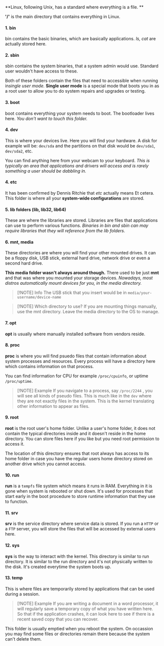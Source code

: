 **Linux, following Unix, has a standard where everything is a file. **

**'/'** is the main directory that contains everything in Linux. 

#### 1. bin
   bin contains the basic binaries, which are basically applications. *ls, cat* are actually stored here. 

#### 2. sbin
   sbin contains the system binaries, that a system admin would use. Standard user wouldn't have access to these.

  Both of these folders contain the files that need to accessible when running in*single user mode.* **Single user mode** is a special mode that boots you in as a root user to allow you to do system repairs and upgrades or testing.
 
#### 3. boot
   boot contains everything your system needs to boot. The bootloader lives here. *You don't want to touch this folder.*

#### 4. dev
   This is where your devices live. Here you will find your hardware. A disk for example will be: `dev/sda` and the partitions on that disk would be `dev/sda1`, `dev/sda2`, etc.
   
   You can find anything here from your webcam to your keyboard. *This is typically an area that applications and drivers will access and is rarely something a user should be dabbling in.*

#### 4. etc
   It has been confirmed by Dennis Ritchie that *etc* actually means Et cetera. This folder is where all your **system-wide configurations** are stored. 

#### 5. lib folders (lib, lib32, lib64)
   These are where the libraries are stored. Libraries are files that applications can use to perform various functions. *Binaries in bin and sbin can may require libraries that they will reference from the lib folders.* 

#### 6. mnt, media
   These directories are where you will find your other mounted drives. It can be a floppy disk, USB stick, external hard drive, network drive or even a second hard drive.
   
   **This media folder wasn't always around though.** There used to be just **mnt** and that was where you mounted your storage devices. *Nowadays, most distros automatically mount devices for you, in the media directory.* 
   

> [!NOTE] Info
> The USB stick that you insert would be in `media/your-username/device-name`


> [!NOTE] Which directory to use?
> If you are mounting things manually, use the mnt directory. Leave the media directory to the OS to manage.

   
#### 7. opt
**opt** is usually where manually installed software from vendors reside. 

#### 8. proc
**proc** is where you will find psuedo files that contain information about system processes and resources. Every process will have a directory here which contains information on that process. 

You can  find information for CPU for example `/proc/cpuinfo`, or uptime `/proc/uptime`. 

> [!NOTE] Example
>  If you navigate to a process, say `/proc/2244` , you will see all kinds of pseudo files. This is much like in the `dev` where they are not exactly files in the system. This is the kernel translating other information to appear as files.


#### 9. root
**root** is the root user's home folder. Unlike a user's home folder, it does not contain the typical directories inside and it doesn't reside in the home directory. You can store files here if you like but you need root permission to access it.

The location of this directory ensures that root always has access to its home folder in case you have the regular users home directory stored on another drive which you cannot access.

#### 10. run
**run** is a `tempfs` file system which means it runs in RAM. Everything in it is gone when system is rebooted or shut down.  It's used for processes that start early in the boot procedure to store runtime information that they use to function.

#### 11. srv
**srv** is the service directory where service data is stored. If you run a `HTTP` or a `FTP` server, you will store the files that will be accessed by external users here.


#### 12. sys
**sys** is the way to interact with the kernel. This directory is similar to run directory. It is similar to the run directory and it's not physically written to the disk. It's created everytime the system boots up.

#### 13. temp
This is where files are temporarily stored by applications that can be used during a session.


> [!NOTE] Example
> If you are writing a document in a word processor, it will regularly save a temporary copy of what you have written here. So that if the application crashes, it can look here to see if there is a recent saved copy that you can recover.

This folder is usually emptied when you reboot the system. On occassion you may find some files or directories remain there because the system can't delete them.
